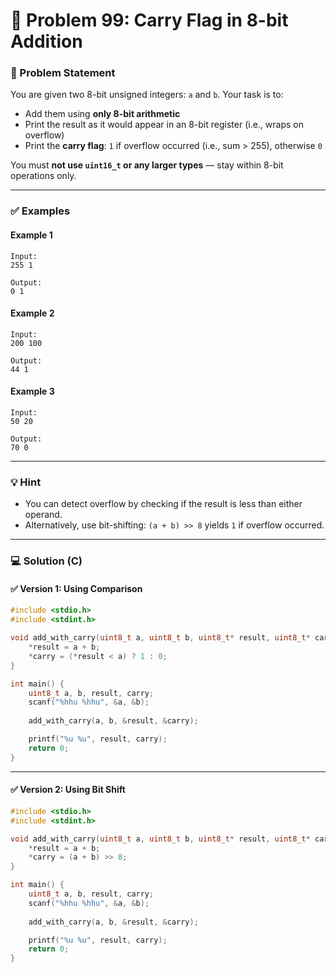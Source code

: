 # 🧩 Problem 99: Carry Flag in 8-bit Addition

### 📝 Problem Statement

You are given two 8-bit unsigned integers: `a` and `b`. Your task is to:

* Add them using **only 8-bit arithmetic**
* Print the result as it would appear in an 8-bit register (i.e., wraps on overflow)
* Print the **carry flag**:
  `1` if overflow occurred (i.e., sum > 255), otherwise `0`

You must **not use `uint16_t` or any larger types** — stay within 8-bit operations only.

---

### ✅ Examples

#### Example 1

```
Input:
255 1

Output:
0 1
```

#### Example 2

```
Input:
200 100

Output:
44 1
```

#### Example 3

```
Input:
50 20

Output:
70 0
```

---

### 💡 Hint

* You can detect overflow by checking if the result is less than either operand.
* Alternatively, use bit-shifting: `(a + b) >> 8` yields `1` if overflow occurred.

---

### 💻 Solution (C)

#### ✅ Version 1: Using Comparison

```c
#include <stdio.h>
#include <stdint.h>

void add_with_carry(uint8_t a, uint8_t b, uint8_t* result, uint8_t* carry) {
    *result = a + b;
    *carry = (*result < a) ? 1 : 0;
}

int main() {
    uint8_t a, b, result, carry;
    scanf("%hhu %hhu", &a, &b);
    
    add_with_carry(a, b, &result, &carry);

    printf("%u %u", result, carry);
    return 0;
}
```

---

#### ✅ Version 2: Using Bit Shift

```c
#include <stdio.h>
#include <stdint.h>

void add_with_carry(uint8_t a, uint8_t b, uint8_t* result, uint8_t* carry) {
    *result = a + b;
    *carry = (a + b) >> 8;
}

int main() {
    uint8_t a, b, result, carry;
    scanf("%hhu %hhu", &a, &b);
    
    add_with_carry(a, b, &result, &carry);

    printf("%u %u", result, carry);
    return 0;
}
```